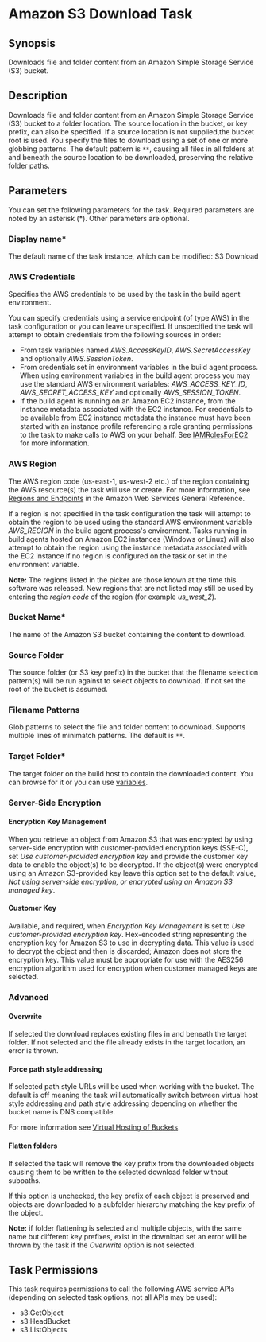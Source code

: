 # Amazon S3 Download Task<a name="s3-download"></a>

## Synopsis<a name="synopsis"></a>

Downloads file and folder content from an Amazon Simple Storage Service \(S3\) bucket\.

## Description<a name="description"></a>

Downloads file and folder content from an Amazon Simple Storage Service \(S3\) bucket to a folder location\. The source location in the bucket, or key prefix, can also be specified\. If a source location is not supplied,the bucket root is used\. You specify the files to download using a set of one or more globbing patterns\. The default pattern is `**`, causing all files in all folders at and beneath the source location to be downloaded, preserving the relative folder paths\.

## Parameters<a name="parameters"></a>

You can set the following parameters for the task\. Required parameters are noted by an asterisk \(\*\)\. Other parameters are optional\.

### Display name\*<a name="display-name"></a>

The default name of the task instance, which can be modified: S3 Download

### AWS Credentials<a name="aws-credentials"></a>

Specifies the AWS credentials to be used by the task in the build agent environment\.

You can specify credentials using a service endpoint \(of type AWS\) in the task configuration or you can leave unspecified\. If unspecified the task will attempt to obtain credentials from the following sources in order:
+ From task variables named *AWS\.AccessKeyID*, *AWS\.SecretAccessKey* and optionally *AWS\.SessionToken*\.
+ From credentials set in environment variables in the build agent process\. When using environment variables in the build agent process you may use the standard AWS environment variables: *AWS\_ACCESS\_KEY\_ID*, *AWS\_SECRET\_ACCESS\_KEY* and optionally *AWS\_SESSION\_TOKEN*\.
+ If the build agent is running on an Amazon EC2 instance, from the instance metadata associated with the EC2 instance\. For credentials to be available from EC2 instance metadata the instance must have been started with an instance profile referencing a role granting permissions to the task to make calls to AWS on your behalf\. See [IAMRolesForEC2](https://docs.aws.amazon.com/IAM/latest/UserGuide/id_roles_use_switch-role-ec2.html) for more information\.

### AWS Region<a name="aws-region"></a>

The AWS region code \(us\-east\-1, us\-west\-2 etc\.\) of the region containing the AWS resource\(s\) the task will use or create\. For more information, see [Regions and Endpoints](https://docs.aws.amazon.com/general/latest/gr/rande.html) in the Amazon Web Services General Reference\.

If a region is not specified in the task configuration the task will attempt to obtain the region to be used using the standard AWS environment variable *AWS\_REGION* in the build agent process's environment\. Tasks running in build agents hosted on Amazon EC2 instances \(Windows or Linux\) will also attempt to obtain the region using the instance metadata associated with the EC2 instance if no region is configured on the task or set in the environment variable\.

 **Note:** The regions listed in the picker are those known at the time this software was released\. New regions that are not listed may still be used by entering the *region code* of the region \(for example *us\_west\_2*\)\.

### Bucket Name\*<a name="bucket-name"></a>

The name of the Amazon S3 bucket containing the content to download\.

### Source Folder<a name="source-folder"></a>

The source folder \(or S3 key prefix\) in the bucket that the filename selection pattern\(s\) will be run against to select objects to download\. If not set the root of the bucket is assumed\.

### Filename Patterns<a name="filename-patterns"></a>

Glob patterns to select the file and folder content to download\. Supports multiple lines of minimatch patterns\. The default is `**`\.

### Target Folder\*<a name="target-folder"></a>

The target folder on the build host to contain the downloaded content\. You can browse for it or you can use [variables](https://www.visualstudio.com/en-us/docs/build/define/variables)\.

### Server\-Side Encryption<a name="server-side-encryption"></a>

#### Encryption Key Management<a name="encryption-key-management"></a>

When you retrieve an object from Amazon S3 that was encrypted by using server\-side encryption with customer\-provided encryption keys \(SSE\-C\), set *Use customer\-provided encryption key* and provide the customer key data to enable the object\(s\) to be decrypted\. If the object\(s\) were encrypted using an Amazon S3\-provided key leave this option set to the default value, *Not using server\-side encryption, or encrypted using an Amazon S3 managed key*\.

#### Customer Key<a name="customer-key"></a>

Available, and required, when *Encryption Key Management* is set to *Use customer\-provided encryption key*\. Hex\-encoded string representing the encryption key for Amazon S3 to use in decrypting data\. This value is used to decrypt the object and then is discarded; Amazon does not store the encryption key\. This value must be appropriate for use with the AES256 encryption algorithm used for encryption when customer managed keys are selected\.

### Advanced<a name="advanced"></a>

#### Overwrite<a name="overwrite"></a>

If selected the download replaces existing files in and beneath the target folder\. If not selected and the file already exists in the target location, an error is thrown\.

#### Force path style addressing<a name="force-path-style-addressing"></a>

If selected path style URLs will be used when working with the bucket\. The default is off meaning the task will automatically switch between virtual host style addressing and path style addressing depending on whether the bucket name is DNS compatible\.

For more information see [Virtual Hosting of Buckets](https://docs.aws.amazon.com/AmazonS3/latest/dev/VirtualHosting.html)\.

#### Flatten folders<a name="flatten-folders"></a>

If selected the task will remove the key prefix from the downloaded objects causing them to be written to the selected download folder without subpaths\.

If this option is unchecked, the key prefix of each object is preserved and objects are downloaded to a subfolder hierarchy matching the key prefix of the object\.

 **Note:** if folder flattening is selected and multiple objects, with the same name but different key prefixes, exist in the download set an error will be thrown by the task if the *Overwrite* option is not selected\.

## Task Permissions<a name="task-permissions"></a>

This task requires permissions to call the following AWS service APIs \(depending on selected task options, not all APIs may be used\):
+ s3:GetObject
+ s3:HeadBucket
+ s3:ListObjects